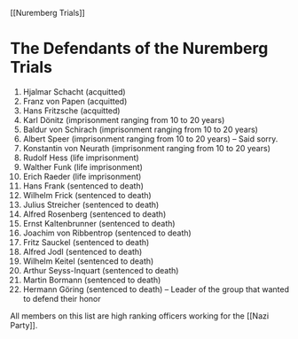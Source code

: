[[Nuremberg Trials]]
# The Defendants of the Nuremberg Trials
1. Hjalmar Schacht (acquitted)
2. Franz von Papen (acquitted)
3. Hans Fritzsche (acquitted)
4. Karl Dönitz (imprisonment ranging from 10 to 20 years)
5. Baldur von Schirach (imprisonment ranging from 10 to 20 years)
6. Albert Speer (imprisonment ranging from 10 to 20 years) – Said sorry.
7. Konstantin von Neurath (imprisonment ranging from 10 to 20 years)
8. Rudolf Hess (life imprisonment)
9. Walther Funk (life imprisonment)
10. Erich Raeder (life imprisonment)
11. Hans Frank (sentenced to death)
12. Wilhelm Frick (sentenced to death)
13. Julius Streicher (sentenced to death)
14. Alfred Rosenberg (sentenced to death)
15. Ernst Kaltenbrunner (sentenced to death)
16. Joachim von Ribbentrop (sentenced to death)
17. Fritz Sauckel (sentenced to death)
18. Alfred Jodl (sentenced to death)
19. Wilhelm Keitel (sentenced to death)
20. Arthur Seyss-Inquart (sentenced to death)
21. Martin Bormann (sentenced to death)
22. Hermann Göring (sentenced to death) – Leader of the group that wanted to defend their honor

All members on this list are high ranking officers working for the [[Nazi Party]].